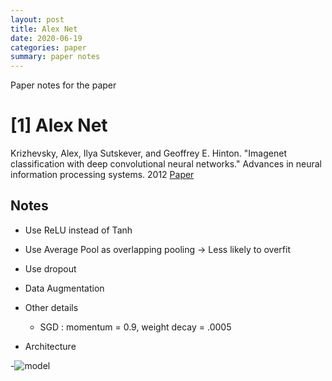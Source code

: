 ```yaml
---
layout: post
title: Alex Net
date: 2020-06-19
categories: paper
summary: paper notes
---
```

Paper notes for the paper

# **[1]** Alex Net
Krizhevsky, Alex, Ilya Sutskever, and Geoffrey E. Hinton. "Imagenet classification with deep convolutional neural networks." Advances in neural information processing systems. 2012
[Paper](http://papers.nips.cc/paper/4824-imagenet-classification-with-deep-convolutional-neural-networks.pdf)


## Notes
- Use ReLU instead of Tanh
- Use Average Pool as overlapping pooling -> Less likely to overfit
- Use dropout
- Data Augmentation
- Other details
  - SGD : momentum = 0.9, weight decay = .0005


- Architecture

-![model](model.png)
